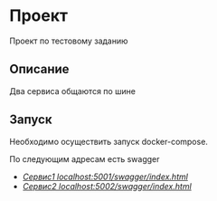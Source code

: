 # Проект

Проект по тестовому заданию

## Описание

Два сервиса общаются по шине

## Запуск

Необходимо осуществить запуск docker-compose.

По следующим адресам есть swagger
 - *[Сервис1 localhost:5001/swagger/index.html](localhost:5001/swagger/index.html)*
 - *[Сервис2 localhost:5002/swagger/index.html](localhost:5002/swagger/index.html)*
